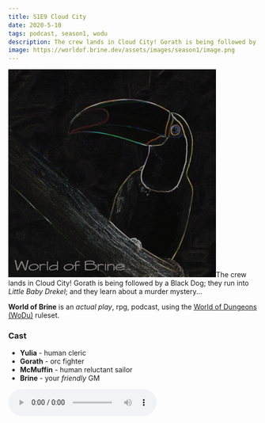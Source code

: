 ```yaml
---
title: S1E9 Cloud City
date: 2020-5-10
tags: podcast, season1, wodu
description: The crew lands in Cloud City! Gorath is being followed by a Black Dog; they run into _Little Baby Drekel_; and they learn about a murder mystery...
image: https://worldof.brine.dev/assets/images/season1/image.png
---
```


![thumb](assets/images/season1/image.png)The crew lands in Cloud City! Gorath is being followed by a Black Dog; they run into _Little Baby Drekel_; and they learn about a murder mystery...

**World of Brine** is an _actual play_, rpg, podcast, using the [World of Dungeons (WoDu)](http://www.onesevendesign.com/dw/world_of_dungeons_1979.pdf) ruleset.

<break>

### Cast
- **Yulia** - human cleric
- **Gorath** - orc fighter
- **McMuffin** - human reluctant sailor
- **Brine** - your _friendly_ GM

<audio controls src="https://archive.org/download/s1e9-cloud_city/s1e9-cloud_city.mp3"></audio>
